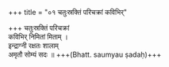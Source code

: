 +++
title = "०१ चतुःस्रक्तिं परिचक्रां कविभिर्"

+++
चतुःस्रक्तिं परिचक्रां  
कविभिर् निमितां मिताम् ।  
इन्द्राग्नी रक्षतः शालाम्  
अमृतौ सोम्यं सदः ॥ +++(Bhatt. saumyau ṣadaḥ)+++